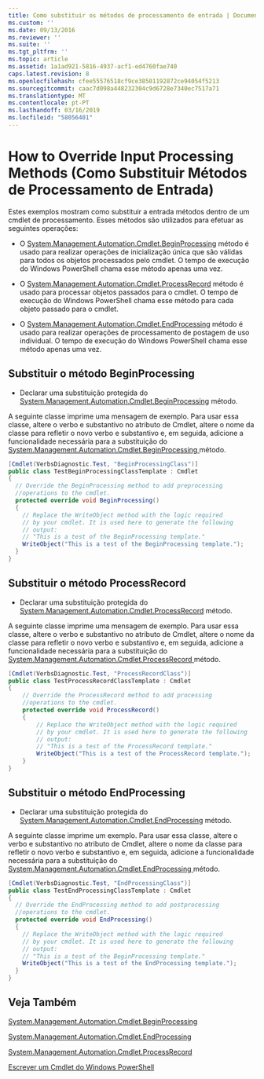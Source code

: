 ```yaml
---
title: Como substituir os métodos de processamento de entrada | Documentos da Microsoft
ms.custom: ''
ms.date: 09/13/2016
ms.reviewer: ''
ms.suite: ''
ms.tgt_pltfrm: ''
ms.topic: article
ms.assetid: 1a1ad921-5816-4937-acf1-ed4760fae740
caps.latest.revision: 8
ms.openlocfilehash: cfee55576518cf9ce38501192872ce94054f5213
ms.sourcegitcommit: caac7d098a448232304c9d6728e7340ec7517a71
ms.translationtype: MT
ms.contentlocale: pt-PT
ms.lasthandoff: 03/16/2019
ms.locfileid: "58056401"
---
```

# <a name="how-to-override-input-processing-methods"></a>How to Override Input Processing Methods (Como Substituir Métodos de Processamento de Entrada)

Estes exemplos mostram como substituir a entrada métodos dentro de um cmdlet de processamento. Esses métodos são utilizados para efetuar as seguintes operações:

- O [System.Management.Automation.Cmdlet.BeginProcessing](/dotnet/api/System.Management.Automation.Cmdlet.BeginProcessing) método é usado para realizar operações de inicialização única que são válidas para todos os objetos processados pelo cmdlet. O tempo de execução do Windows PowerShell chama esse método apenas uma vez.

- O [System.Management.Automation.Cmdlet.ProcessRecord](/dotnet/api/System.Management.Automation.Cmdlet.ProcessRecord) método é usado para processar objetos passados para o cmdlet. O tempo de execução do Windows PowerShell chama esse método para cada objeto passado para o cmdlet.

- O [System.Management.Automation.Cmdlet.EndProcessing](/dotnet/api/System.Management.Automation.Cmdlet.EndProcessing) método é usado para realizar operações de processamento de postagem de uso individual. O tempo de execução do Windows PowerShell chama esse método apenas uma vez.

## <a name="to-override-the-beginprocessing-method"></a>Substituir o método BeginProcessing

- Declarar uma substituição protegida do [System.Management.Automation.Cmdlet.BeginProcessing](/dotnet/api/System.Management.Automation.Cmdlet.BeginProcessing) método.

A seguinte classe imprime uma mensagem de exemplo. Para usar essa classe, altere o verbo e substantivo no atributo de Cmdlet, altere o nome da classe para refletir o novo verbo e substantivo e, em seguida, adicione a funcionalidade necessária para a substituição do [System.Management.Automation.Cmdlet.BeginProcessing ](/dotnet/api/System.Management.Automation.Cmdlet.BeginProcessing) método.

```csharp
[Cmdlet(VerbsDiagnostic.Test, "BeginProcessingClass")]
public class TestBeginProcessingClassTemplate : Cmdlet
{
  // Override the BeginProcessing method to add preprocessing
  //operations to the cmdlet.
  protected override void BeginProcessing()
  {
    // Replace the WriteObject method with the logic required
    // by your cmdlet. It is used here to generate the following
    // output:
    // "This is a test of the BeginProcessing template."
    WriteObject("This is a test of the BeginProcessing template.");
  }
}
```

## <a name="to-override-the-processrecord-method"></a>Substituir o método ProcessRecord

- Declarar uma substituição protegida do [System.Management.Automation.Cmdlet.ProcessRecord](/dotnet/api/System.Management.Automation.Cmdlet.ProcessRecord) método.

A seguinte classe imprime uma mensagem de exemplo. Para usar essa classe, altere o verbo e substantivo no atributo de Cmdlet, altere o nome da classe para refletir o novo verbo e substantivo e, em seguida, adicione a funcionalidade necessária para a substituição do [System.Management.Automation.Cmdlet.ProcessRecord ](/dotnet/api/System.Management.Automation.Cmdlet.ProcessRecord) método.

```csharp
[Cmdlet(VerbsDiagnostic.Test, "ProcessRecordClass")]
public class TestProcessRecordClassTemplate : Cmdlet
{
    // Override the ProcessRecord method to add processing
    //operations to the cmdlet.
    protected override void ProcessRecord()
    {
        // Replace the WriteObject method with the logic required
        // by your cmdlet. It is used here to generate the following
        // output:
        // "This is a test of the ProcessRecord template."
        WriteObject("This is a test of the ProcessRecord template.");
    }
}

```

## <a name="to-override-the-endprocessing-method"></a>Substituir o método EndProcessing

- Declarar uma substituição protegida do [System.Management.Automation.Cmdlet.EndProcessing](/dotnet/api/System.Management.Automation.Cmdlet.EndProcessing) método.

A seguinte classe imprime um exemplo. Para usar essa classe, altere o verbo e substantivo no atributo de Cmdlet, altere o nome da classe para refletir o novo verbo e substantivo e, em seguida, adicione a funcionalidade necessária para a substituição do [System.Management.Automation.Cmdlet.EndProcessing ](/dotnet/api/System.Management.Automation.Cmdlet.EndProcessing) método.

```csharp
[Cmdlet(VerbsDiagnostic.Test, "EndProcessingClass")]
public class TestEndProcessingClassTemplate : Cmdlet
{
  // Override the EndProcessing method to add postprocessing
  //operations to the cmdlet.
  protected override void EndProcessing()
  {
    // Replace the WriteObject method with the logic required
    // by your cmdlet. It is used here to generate the following
    // output:
    // "This is a test of the BeginProcessing template."
    WriteObject("This is a test of the EndProcessing template.");
  }
}
```

## <a name="see-also"></a>Veja Também

[System.Management.Automation.Cmdlet.BeginProcessing](/dotnet/api/System.Management.Automation.Cmdlet.BeginProcessing)

[System.Management.Automation.Cmdlet.EndProcessing](/dotnet/api/System.Management.Automation.Cmdlet.EndProcessing)

[System.Management.Automation.Cmdlet.ProcessRecord](/dotnet/api/System.Management.Automation.Cmdlet.ProcessRecord)

[Escrever um Cmdlet do Windows PowerShell](./writing-a-windows-powershell-cmdlet.md)
